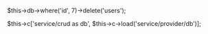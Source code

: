 


$this->db->where('id', 7)->delete('users');

$this->c['service/crud as db', $this->c->load('service/provider/db')];